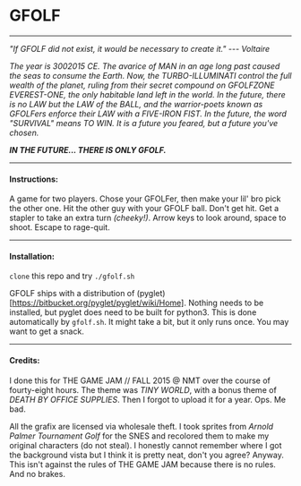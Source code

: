 # GFOLF
_______

*"If GFOLF did not exist, it would be necessary to create it."*
                                                 *--- Voltaire*

*The year is 3002015 CE. The avarice of MAN in an age long past
caused the seas to consume the Earth. Now, the TURBO-ILLUMINATI
control the full wealth of the planet, ruling from their secret
compound on GFOLFZONE EVEREST-ONE, the only habitable land left
in the world. In the future, there is no LAW but the LAW of the
BALL, and the warrior-poets known as GFOLFers enforce their LAW
with a FIVE-IRON FIST. In the future, the word "SURVIVAL" means
TO WIN. It is a future you feared, but a future you've chosen.*

***IN THE FUTURE... THERE IS ONLY GFOLF.***

_______________________________________________________________

#### Instructions:

A game for two players. Chose your GFOLFer, then make your lil'
bro pick the other one. Hit the other guy with your GFOLF ball.
Don't get hit. Get a stapler to take an extra turn *(cheeky!)*.
Arrow keys to look around, space to shoot. Escape to rage-quit.

_______________________________________________________________

#### Installation:

`clone` this repo and try `./gfolf.sh`

GFOLF ships with a distribution of
(pyglet)[https://bitbucket.org/pyglet/pyglet/wiki/Home].
Nothing needs to be installed, but pyglet does need to be built
for python3. This is done automatically by `gfolf.sh`. It might
take a bit, but it only runs once. You may want to get a snack.

_______________________________________________________________

#### Credits:

I done this for THE GAME JAM // FALL 2015 @ NMT over the course
of fourty-eight hours. The theme was *TINY WORLD*, with a bonus
theme of *DEATH BY OFFICE SUPPLIES*. Then I forgot to upload it
for a year. Ops. Me bad.

All the grafix are licensed via wholesale theft. I took sprites
from *Arnold Palmer Tournament Golf* for the SNES and recolored
them to make my original characters (do not steal).  I honestly
cannot remember where I got the background vista but I think it
is pretty neat, don't you agree? Anyway. This isn't against the
rules of THE GAME JAM because there is no rules. And no brakes.
